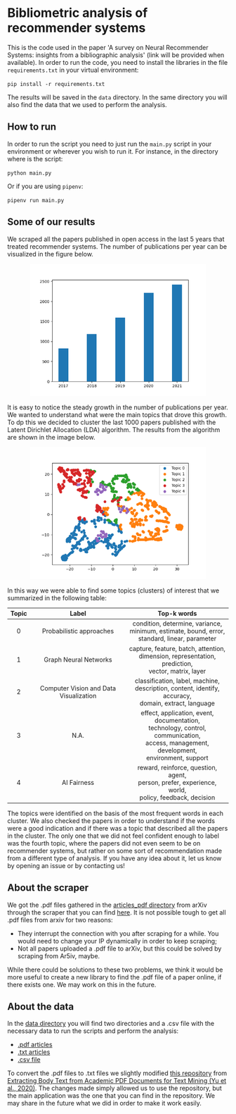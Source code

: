 # Bibliometric analysis of recommender systems

This is the code used in the paper 'A survey on Neural Recommender Systems:
insights from a bibliographic analysis' (link will be provided when available). In order 
to run the code, you need to install the libraries in the file `requirements.txt` in 
your virtual environment:

`pip install -r requirements.txt`

The results will be saved in the `data` directory. In the same directory you will also 
find the data that we used to perform the analysis.

## How to run

In order to run the script you need to just run the `main.py` script in your environment
or wherever you wish to run it. For instance, in the directory where is the script:

`python main.py`

Or if you are using `pipenv`:

`pipenv run main.py`

## Some of our results

We scraped all the papers published in open access in the last 5 years that treated 
recommender systems. The number of publications per year can be visualized in the figure 
below.

<p align="center">
    <img alt="Publications per year" src="results\bar_plot_publications_per_year_2017-2021.png" style="height:300px">
</p>

It is easy to notice the steady growth in the number of publications per year. We wanted 
to understand what were the main topics that drove this growth. To dp this we decided 
to cluster the last 1000 papers published with the Latent Dirichlet Allocation (LDA) 
algorithm. The results from the algorithm are shown in the image below.

<p align="center">
    <img alt="LDA clustering results" src="results\t-SNE_LDA_topics=5,min_df=0.05,max_df=0.95.png" style="height:300px">
</p>

In this way we were able to find some topics (clusters) of interest that we summarized in 
the following table:

| Topic |                  Label                  |                                                                   Top-k words                                                                    |
|:-----:|:---------------------------------------:|:------------------------------------------------------------------------------------------------------------------------------------------------:|
|   0   |        Probabilistic approaches         |                       condition, determine, variance,<br/>minimum, estimate, bound, error,<br/>standard, linear, parameter                       |
|   1   |          Graph Neural Networks          |                    capture, feature, batch, attention,<br/>dimension, representation, prediction, <br/>vector, matrix, layer                     |
|   2   | Computer Vision and Data Visualization  |                   classification, label, machine,<br/>description, content, identify, accuracy,<br/>domain, extract, language                    |   
|   3   |                  N.A.                   | effect, application, event, documentation,<br/>technology, control, communication,<br/>access, management, development,<br/>environment, support | 
|   4   |               AI Fairness               |                    reward, reinforce, question, agent,<br/>person, prefer, experience, world,<br/>policy, feedback, decision                     |


The topics were identified on the basis of the most frequent words in each cluster. We also 
checked the papers in order to understand if the words were a good indication and if there 
was a topic that described all the papers in the cluster. The only one that we did not feel 
confident enough to label was the fourth topic, where the papers did not even seem to be 
on recommender systems, but rather on some sort of recommendation made from a different 
type of analysis. If you have any idea about it, let us know by opening an issue or by 
contacting us!

## About the scraper

We got the .pdf files gathered in the [articles_pdf directory](data\articles_pdf) from 
arXiv through the scraper that you can find [here](scraper\arxiv_scraping.py). It is not 
possible tough to get all .pdf files from arxiv for two reasons:

- They interrupt the connection with you after scraping for a while. You would need to 
  change your IP dynamically in order to keep scraping;
- Not all papers uploaded a .pdf file to arXiv, but this could be solved by scraping from 
  Ar5iv, maybe.

While there could be solutions to these two problems, we think it would be more useful to 
create a new library to find the .pdf file of a paper online, if there exists one. We may 
work on this in the future.

## About the data

In the [data directory](data) you will find two directories and a .csv file with the 
necessary data to run the scripts and perform the analysis:

- [.pdf articles](data\articles_pdf)
- [.txt articles](data\texts)
- [.csv file](data\df.csv)

To convert the .pdf files to .txt files we slightly modified 
[this repository](https://github.com/yuchangfeng/PDFBoT) from
[Extracting Body Text from Academic PDF Documents for Text Mining (Yu et al., 2020)](https://arxiv.org/pdf/2010.12647.pdf). 
The changes made simply allowed us to use the repository, but the main application was 
the one that you can find in the repository. We may share in the future what we did in 
order to make it work easily.
